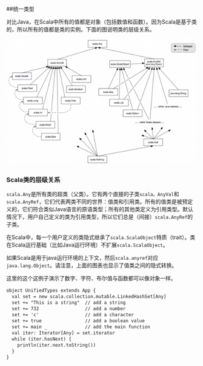 ##统一类型

对比Java，在Scala中所有的值都是对象（包括数值和函数）。因为Scala是基于类的，所以所有的值都是类的实例。下面的图说明类的层级关系。

![Scala class hierarchy](../charts/classhierarchy.img_assist_custom.png)

### Scala类的层级关系

`scala.Any`是所有类的超类（父类）。它有两个直接的子类`scala。AnyVal`和`scala.AnyRef`，它们代表两类不同的世界：值类和引用类。所有的值类是被预定义的，它们符合类似Java语言的原语类型；所有的其他类定义为引用类型。默认情况下，用户自己定义的类为引用类型，所以它们总是（间接）`scala.AnyRef`的子类。

在Scala中，每一个用户定义的类隐式继承了`scala.ScalaObject`特质（trait）。类在Scala运行基础（比如Java运行环境）不扩展`scala.ScalaObject`。

如果Scala是用于java运行环境的上下文，然后`scala.anyref`对应`java.lang.Object`。请注意，上面的图表也显示了值类之间的隐式转换。

这里的这个这例子演示了数字、字符、布尔值与函数都可以像对象一样。

```
object UnifiedTypes extends App {
  val set = new scala.collection.mutable.LinkedHashSet[Any]
  set += "This is a string"  // add a string
  set += 732                 // add a number
  set += 'c'                 // add a character
  set += true                // add a boolean value
  set += main _              // add the main function
  val iter: Iterator[Any] = set.iterator
  while (iter.hasNext) {
    println(iter.next.toString())
  }
}
```